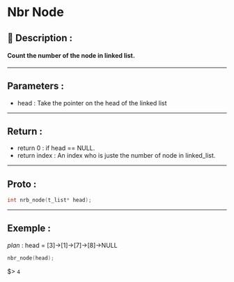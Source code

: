 # Nbr Node

## 📝 Description :
#### Count the number of the node in linked list.
---
## Parameters :
- head : Take the pointer on the head of the linked list
---
## Return :
- return 0 : if head == NULL.
- return index : An index who is juste the number of node in linked_list.
---
## Proto :

```c
int nrb_node(t_list* head);
```
---
## Exemple : 

*plan* :
head = [3]->[1]->[7]->[8]->NULL
```c
nbr_node(head);
```

$> ```4```